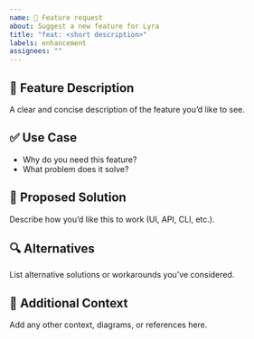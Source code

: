 ```yaml
---
name: 🚀 Feature request
about: Suggest a new feature for Lyra
title: "feat: <short description>"
labels: enhancement
assignees: ""
---
```


## 🚀 Feature Description

A clear and concise description of the feature you’d like to see.

## ✅ Use Case

- Why do you need this feature?
- What problem does it solve?

## 📐 Proposed Solution

Describe how you’d like this to work (UI, API, CLI, etc.).

## 🔍 Alternatives

List alternative solutions or workarounds you’ve considered.

## 📎 Additional Context

Add any other context, diagrams, or references here.
